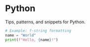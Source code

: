 # Python

Tips, patterns, and snippets for Python.

```python
# Example: f-string formatting
name = "World"
print(f"Hello, {name}!")
```
